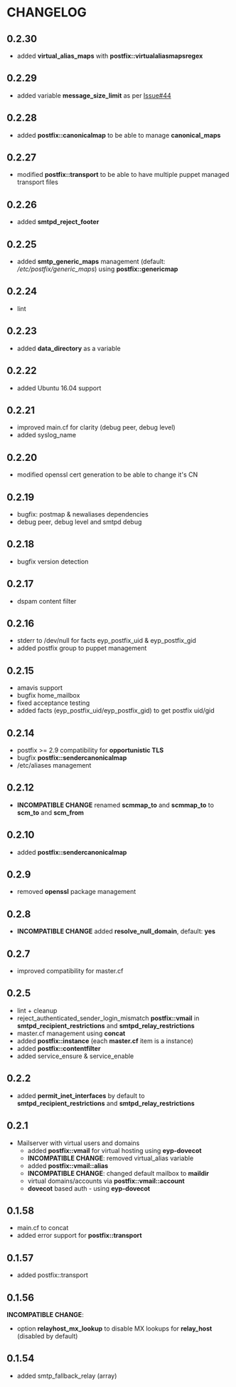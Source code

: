 # CHANGELOG

## 0.2.30

* added **virtual_alias_maps** with **postfix::virtualaliasmapsregex**

## 0.2.29

* added variable **message_size_limit** as per [Issue#44](https://github.com/NTTCom-MS/eyp-postfix/issues/44)

## 0.2.28

* added **postfix::canonicalmap** to be able to manage **canonical_maps**

## 0.2.27

* modified **postfix::transport** to be able to have multiple puppet managed transport files

## 0.2.26

* added **smtpd_reject_footer**

## 0.2.25

* added **smtp_generic_maps** management (default: */etc/postfix/generic_maps*) using **postfix::genericmap**

## 0.2.24

* lint

## 0.2.23

* added **data_directory** as a variable

## 0.2.22

* added Ubuntu 16.04 support

## 0.2.21

* improved main.cf for clarity (debug peer, debug level)
* added syslog_name

## 0.2.20

* modified openssl cert generation to be able to change it's CN

## 0.2.19

* bugfix: postmap & newaliases dependencies
* debug peer, debug level and smtpd debug

## 0.2.18

* bugfix version detection

## 0.2.17

* dspam content filter

## 0.2.16

* stderr to /dev/null for facts eyp_postfix_uid & eyp_postfix_gid
* added postfix group to puppet management

## 0.2.15

* amavis support
* bugfix home_mailbox
* fixed acceptance testing
* added facts (eyp_postfix_uid/eyp_postfix_gid) to get postfix uid/gid

## 0.2.14

* postfix >= 2.9 compatibility for **opportunistic TLS**
* bugfix **postfix::sendercanonicalmap**
* /etc/aliases management

## 0.2.12

* **INCOMPATIBLE CHANGE** renamed **scmmap_to** and **scmmap_to** to **scm_to** and **scm_from**

## 0.2.10

* added **postfix::sendercanonicalmap**

## 0.2.9

* removed **openssl** package management

## 0.2.8

* **INCOMPATIBLE CHANGE** added **resolve_null_domain**, default: **yes**

## 0.2.7

* improved compatibility for master.cf

## 0.2.5

* lint + cleanup
* reject_authenticated_sender_login_mismatch **postfix::vmail** in **smtpd_recipient_restrictions** and **smtpd_relay_restrictions**
* master.cf management using **concat**
* added **postfix::instance** (each **master.cf** item is a instance)
* added **postfix::contentfilter**
* added service_ensure & service_enable

## 0.2.2

* added **permit_inet_interfaces** by default to **smtpd_recipient_restrictions** and **smtpd_relay_restrictions**

## 0.2.1

* Mailserver with virtual users and domains
  * added **postfix::vmail** for virtual hosting using **eyp-dovecot**
  * **INCOMPATIBLE CHANGE**: removed virtual_alias variable
  * added **postfix::vmail::alias**
  * **INCOMPATIBLE CHANGE**: changed default mailbox to **maildir**
  * virtual domains/accounts via **postfix::vmail::account**
  * **dovecot** based auth - using **eyp-dovecot**

## 0.1.58

* main.cf to concat
* added error support for **postfix::transport**

## 0.1.57

* added postfix::transport

## 0.1.56

**INCOMPATIBLE CHANGE**:
* option **relayhost_mx_lookup** to disable MX lookups for **relay_host** (disabled by default)

## 0.1.54

* added smtp_fallback_relay (array)
